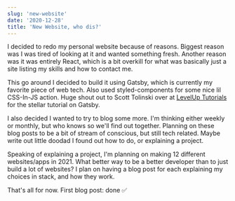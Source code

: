 ```yaml
---
slug: 'new-website'
date: '2020-12-28'
title: 'New Website, who dis?'
---
```


I decided to redo my personal website because of reasons. Biggest reason was I was tired of looking at it and wanted something fresh. Another reason was it was entirely React, which is a bit overkill for what was basically just a site listing my skills and how to contact me.

This go around I decided to build it using Gatsby, which is currently my favorite piece of web tech. Also used styled-components for some nice lil CSS-In-JS action. Huge shout out to Scott Tolinski over at [LevelUp Tutorials](https://www.leveluptutorials.com/) for the stellar tutorial on Gatsby. 

I also decided I wanted to try to blog some more. I'm thinking either weekly or monthly, but who knows so we'll find out together. Planning on these blog posts to be a bit of stream of conscious, but still tech related. Maybe write out little doodad I found out how to do, or explaining a project.

Speaking of explaining a project, I'm planning on making 12 different websites/apps in 2021. What better way to be a better developer than to just build a lot of websites? I plan on having a blog post for each explaining my choices in stack, and how they work.

That's all for now. First blog post: done ✅
